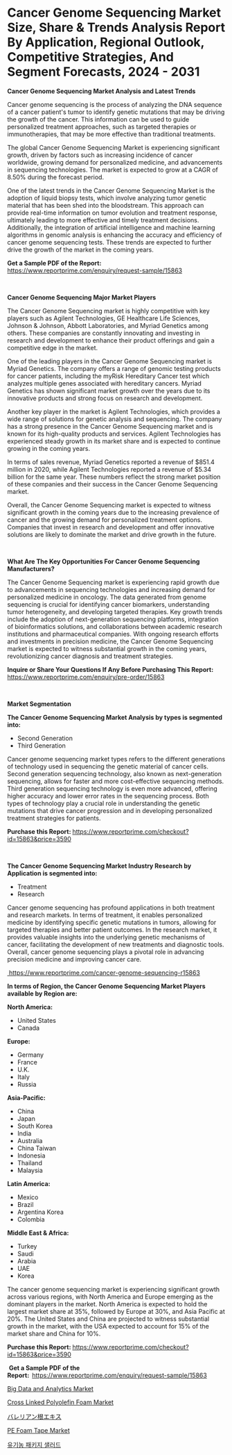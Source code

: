 <p><h1>Cancer Genome Sequencing Market Size, Share & Trends Analysis Report By Application, Regional Outlook, Competitive Strategies, And Segment Forecasts, 2024 - 2031</h1></p><p><strong>Cancer Genome Sequencing Market Analysis and Latest Trends</strong></p>
<p><p>Cancer genome sequencing is the process of analyzing the DNA sequence of a cancer patient's tumor to identify genetic mutations that may be driving the growth of the cancer. This information can be used to guide personalized treatment approaches, such as targeted therapies or immunotherapies, that may be more effective than traditional treatments.</p><p>The global Cancer Genome Sequencing Market is experiencing significant growth, driven by factors such as increasing incidence of cancer worldwide, growing demand for personalized medicine, and advancements in sequencing technologies. The market is expected to grow at a CAGR of 8.50% during the forecast period.</p><p>One of the latest trends in the Cancer Genome Sequencing Market is the adoption of liquid biopsy tests, which involve analyzing tumor genetic material that has been shed into the bloodstream. This approach can provide real-time information on tumor evolution and treatment response, ultimately leading to more effective and timely treatment decisions. Additionally, the integration of artificial intelligence and machine learning algorithms in genomic analysis is enhancing the accuracy and efficiency of cancer genome sequencing tests. These trends are expected to further drive the growth of the market in the coming years.</p></p>
<p><strong>Get a Sample PDF of the Report:&nbsp;</strong> <a href="https://www.reportprime.com/enquiry/request-sample/15863">https://www.reportprime.com/enquiry/request-sample/15863</a></p>
<p>&nbsp;</p>
<p><strong>Cancer Genome Sequencing Major Market Players</strong></p>
<p><p>The Cancer Genome Sequencing market is highly competitive with key players such as Agilent Technologies, GE Healthcare Life Sciences, Johnson & Johnson, Abbott Laboratories, and Myriad Genetics among others. These companies are constantly innovating and investing in research and development to enhance their product offerings and gain a competitive edge in the market.</p><p>One of the leading players in the Cancer Genome Sequencing market is Myriad Genetics. The company offers a range of genomic testing products for cancer patients, including the myRisk Hereditary Cancer test which analyzes multiple genes associated with hereditary cancers. Myriad Genetics has shown significant market growth over the years due to its innovative products and strong focus on research and development.</p><p>Another key player in the market is Agilent Technologies, which provides a wide range of solutions for genetic analysis and sequencing. The company has a strong presence in the Cancer Genome Sequencing market and is known for its high-quality products and services. Agilent Technologies has experienced steady growth in its market share and is expected to continue growing in the coming years.</p><p>In terms of sales revenue, Myriad Genetics reported a revenue of $851.4 million in 2020, while Agilent Technologies reported a revenue of $5.34 billion for the same year. These numbers reflect the strong market position of these companies and their success in the Cancer Genome Sequencing market.</p><p>Overall, the Cancer Genome Sequencing market is expected to witness significant growth in the coming years due to the increasing prevalence of cancer and the growing demand for personalized treatment options. Companies that invest in research and development and offer innovative solutions are likely to dominate the market and drive growth in the future.</p></p>
<p>&nbsp;</p>
<p><strong>What Are The Key Opportunities For Cancer Genome Sequencing Manufacturers?</strong></p>
<p><p>The Cancer Genome Sequencing market is experiencing rapid growth due to advancements in sequencing technologies and increasing demand for personalized medicine in oncology. The data generated from genome sequencing is crucial for identifying cancer biomarkers, understanding tumor heterogeneity, and developing targeted therapies. Key growth trends include the adoption of next-generation sequencing platforms, integration of bioinformatics solutions, and collaborations between academic research institutions and pharmaceutical companies. With ongoing research efforts and investments in precision medicine, the Cancer Genome Sequencing market is expected to witness substantial growth in the coming years, revolutionizing cancer diagnosis and treatment strategies.</p></p>
<p><strong>Inquire or Share Your Questions If Any Before Purchasing This Report:</strong> <a href="https://www.reportprime.com/enquiry/pre-order/15863">https://www.reportprime.com/enquiry/pre-order/15863</a></p>
<p>&nbsp;</p>
<p><strong>Market Segmentation</strong></p>
<p><strong>The Cancer Genome Sequencing Market Analysis by types is segmented into:</strong></p>
<p><ul><li>Second Generation</li><li>Third Generation</li></ul></p>
<p><p>Cancer genome sequencing market types refers to the different generations of technology used in sequencing the genetic material of cancer cells. Second generation sequencing technology, also known as next-generation sequencing, allows for faster and more cost-effective sequencing methods. Third generation sequencing technology is even more advanced, offering higher accuracy and lower error rates in the sequencing process. Both types of technology play a crucial role in understanding the genetic mutations that drive cancer progression and in developing personalized treatment strategies for patients.</p></p>
<p><strong>Purchase this Report:&nbsp;</strong><a href="https://www.reportprime.com/checkout?id=15863&price=3590">https://www.reportprime.com/checkout?id=15863&price=3590</a></p>
<p>&nbsp;</p>
<p><strong>The Cancer Genome Sequencing Market Industry Research by Application is segmented into:</strong></p>
<p><ul><li>Treatment</li><li>Research</li></ul></p>
<p><p>Cancer genome sequencing has profound applications in both treatment and research markets. In terms of treatment, it enables personalized medicine by identifying specific genetic mutations in tumors, allowing for targeted therapies and better patient outcomes. In the research market, it provides valuable insights into the underlying genetic mechanisms of cancer, facilitating the development of new treatments and diagnostic tools. Overall, cancer genome sequencing plays a pivotal role in advancing precision medicine and improving cancer care.</p></p>
<p><a href="https://www.reportprime.com/cancer-genome-sequencing-r15863">&nbsp;https://www.reportprime.com/cancer-genome-sequencing-r15863</a></p>
<p><strong>In terms of Region, the Cancer Genome Sequencing Market Players available by Region are:</strong></p>
<p>
    <p> <strong> North America: </strong>
        <ul>
            <li>United States</li>
            <li>Canada</li>
        </ul>
        </p> 
    <p> <strong> Europe: </strong>
        <ul>
            <li>Germany</li>
            <li>France</li>
            <li>U.K.</li>
            <li>Italy</li>
            <li>Russia</li>
        </ul>
        </p> 
    <p> <strong> Asia-Pacific: </strong>
        <ul>
            <li>China</li>
            <li>Japan</li>
            <li>South Korea</li>
            <li>India</li>
            <li>Australia</li>
            <li>China Taiwan</li>
            <li>Indonesia</li>
            <li>Thailand</li>
            <li>Malaysia</li>
        </ul>
        </p> 
    <p> <strong> Latin America: </strong>
        <ul>
            <li>Mexico</li>
            <li>Brazil</li>
            <li>Argentina Korea</li>
            <li>Colombia</li>
        </ul>
        </p> 
    <p> <strong> Middle East & Africa: </strong>
        <ul>
            <li>Turkey</li>
            <li>Saudi</li>
            <li>Arabia</li>
            <li>UAE</li>
            <li>Korea</li>
        </ul>
    </p>
    </p>
<p><p>The cancer genome sequencing market is experiencing significant growth across various regions, with North America and Europe emerging as the dominant players in the market. North America is expected to hold the largest market share at 35%, followed by Europe at 30%, and Asia Pacific at 20%. The United States and China are projected to witness substantial growth in the market, with the USA expected to account for 15% of the market share and China for 10%.</p></p>
<p><strong>Purchase this Report: </strong><a href="https://www.reportprime.com/checkout?id=15863&price=3590">https://www.reportprime.com/checkout?id=15863&price=3590</a></p>
<p>&nbsp;<strong>Get a Sample PDF of the Report:&nbsp;&nbsp;</strong><a href="https://www.reportprime.com/enquiry/request-sample/15863">https://www.reportprime.com/enquiry/request-sample/15863</a></p>
<p><strong></strong></p>
<p><p><a href="https://github.com/timeliteaut/Market-Research-Report-List-2/blob/main/big-data-and-analytics-market.md">Big Data and Analytics Market</a></p><p><a href="https://issuu.com/reportprime-2/docs/cross-linked-polyolefin-foam-market-size-2030.pptx">Cross Linked Polyolefin Foam Market</a></p><p><a href="https://medium.com/@addyserr7687/2024%E5%B9%B4%E3%81%8B%E3%82%892031%E5%B9%B4%E3%81%BE%E3%81%A7%E3%81%AE%E6%9C%9F%E9%96%93%E3%81%AB%E4%BA%88%E6%B8%AC%E3%81%95%E3%82%8C%E3%82%8B%E3%83%90%E3%83%AC%E3%83%AA%E3%82%A2%E3%83%B3%E6%A0%B9%E3%82%A8%E3%82%AD%E3%82%B9%E5%B8%82%E5%A0%B4%E3%81%AE%E5%88%86%E6%9E%90%E3%81%A8%E4%BA%88%E6%B8%AC-a42574df1de3">バレリアン根エキス</a></p><p><a href="https://issuu.com/reportprime-2/docs/pe-foam-tape-market-size-2030.pptx">PE Foam Tape Market</a></p><p><a href="https://medium.com/@obiemante1922/%EC%9C%A0%EA%B8%B0%EB%86%8D-%ED%8F%AC%EC%9E%A5-%EC%83%90%EB%9F%AC%EB%93%9C-%EC%8B%9C%EC%9E%A5-%EA%B7%9C%EB%AA%A8-%EC%8B%9C%EC%9E%A5-%EC%A0%84%EB%A7%9D-%EB%B0%8F-%EC%8B%9C%EC%9E%A5-%EC%98%88%EC%B8%A1-2024%EB%85%84%EB%B6%80%ED%84%B0-2031%EB%85%84%EA%B9%8C%EC%A7%80-22c418808cd5">유기농 패키지 샐러드</a></p></p>